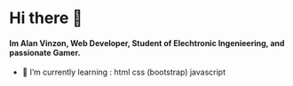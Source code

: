 # Hi there 👋 
#### Im Alan Vinzon,  Web Developer, Student of Elechtronic Ingenieering, and passionate Gamer.



- 🌱 I’m currently learning :
    html
    css (bootstrap)
    javascript
<!--
**Alanv3514/Alanv3514** is a ✨ _special_ ✨ repository because its `README.md` (this file) appears on your GitHub profile.

Here are some ideas to get you started:

- 💼 I’m working at :
- 🌱 I’m currently learning ...
- 👯 I’m looking to collaborate on ...
- 🤔 I’m looking for help with ...
- 💬 Ask me about ...
- 📫 How to reach me: ...
- 😄 Pronouns: ...
- ⚡ Fun fact: ...
-->
